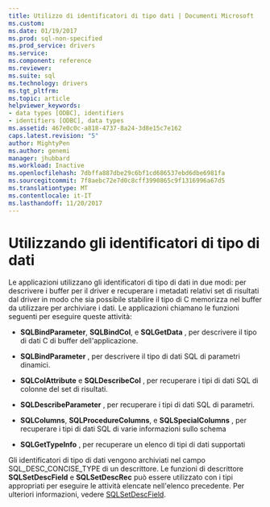 ```yaml
---
title: Utilizzo di identificatori di tipo dati | Documenti Microsoft
ms.custom: 
ms.date: 01/19/2017
ms.prod: sql-non-specified
ms.prod_service: drivers
ms.service: 
ms.component: reference
ms.reviewer: 
ms.suite: sql
ms.technology: drivers
ms.tgt_pltfrm: 
ms.topic: article
helpviewer_keywords:
- data types [ODBC], identifiers
- identifiers [ODBC], data types
ms.assetid: 467e0c0c-a818-4737-8a24-3d8e15c7e162
caps.latest.revision: "5"
author: MightyPen
ms.author: genemi
manager: jhubbard
ms.workload: Inactive
ms.openlocfilehash: 7dbffa887dbe29c6bf1cd686537ebd6dbe6981fa
ms.sourcegitcommit: 7f8aebc72e7d0c8cff3990865c9f1316996a67d5
ms.translationtype: MT
ms.contentlocale: it-IT
ms.lasthandoff: 11/20/2017
---
```

# <a name="using-data-type-identifiers"></a>Utilizzando gli identificatori di tipo di dati
Le applicazioni utilizzano gli identificatori di tipo di dati in due modi: per descrivere i buffer per il driver e recuperare i metadati relativi set di risultati dal driver in modo che sia possibile stabilire il tipo di C memorizza nel buffer da utilizzare per archiviare i dati. Le applicazioni chiamano le funzioni seguenti per eseguire queste attività:  
  
-   **SQLBindParameter**, **SQLBindCol**, e **SQLGetData** , per descrivere il tipo di dati C di buffer dell'applicazione.  
  
-   **SQLBindParameter** , per descrivere il tipo di dati SQL di parametri dinamici.  
  
-   **SQLColAttribute** e **SQLDescribeCol** , per recuperare i tipi di dati SQL di colonne del set di risultati.  
  
-   **SQLDescribeParameter** , per recuperare i tipi di dati SQL di parametri.  
  
-   **SQLColumns**, **SQLProcedureColumns**, e **SQLSpecialColumns** , per recuperare i tipi di dati SQL di varie informazioni sullo schema  
  
-   **SQLGetTypeInfo** , per recuperare un elenco di tipi di dati supportati  
  
 Gli identificatori di tipo di dati vengono archiviati nel campo SQL_DESC_CONCISE_TYPE di un descrittore. Le funzioni di descrittore **SQLSetDescField** e **SQLSetDescRec** può essere utilizzato con i tipi appropriati per eseguire le attività elencate nell'elenco precedente. Per ulteriori informazioni, vedere [SQLSetDescField](../../../odbc/reference/syntax/sqlsetdescfield-function.md).
